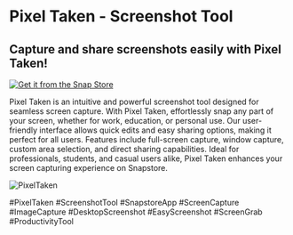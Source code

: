 # Pixel Taken - Screenshot Tool
## Capture and share screenshots easily with Pixel Taken!

[![Get it from the Snap Store](https://snapcraft.io/static/images/badges/en/snap-store-black.svg)](https://snapcraft.io/pixeltaken)

Pixel Taken is an intuitive and powerful screenshot tool designed for seamless screen capture. With Pixel Taken, effortlessly snap any part of your screen, whether for work, education, or personal use. Our user-friendly interface allows quick edits and easy sharing options, making it perfect for all users. Features include full-screen capture, window capture, custom area selection, and direct sharing capabilities. Ideal for professionals, students, and casual users alike, Pixel Taken enhances your screen capturing experience on Snapstore.

![PixelTaken](https://dashboard.snapcraft.io/site_media/appmedia/2024/01/2.png)

#PixelTaken #ScreenshotTool #SnapstoreApp #ScreenCapture #ImageCapture #DesktopScreenshot #EasyScreenshot #ScreenGrab #ProductivityTool
